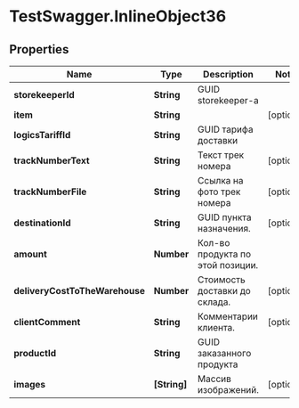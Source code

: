 # TestSwagger.InlineObject36

## Properties

Name | Type | Description | Notes
------------ | ------------- | ------------- | -------------
**storekeeperId** | **String** | GUID storekeeper-a | 
**item** | **String** |  | [optional] 
**logicsTariffId** | **String** | GUID тарифа доставки | 
**trackNumberText** | **String** | Текст трек номера | [optional] 
**trackNumberFile** | **String** | Ссылка на фото трек номера | [optional] 
**destinationId** | **String** | GUID пункта назначения. | [optional] 
**amount** | **Number** | Кол-во продукта по этой позиции. | 
**deliveryCostToTheWarehouse** | **Number** | Стоимость доставки до склада. | [optional] 
**clientComment** | **String** | Комментарии клиента. | [optional] 
**productId** | **String** | GUID заказанного продукта | 
**images** | **[String]** | Массив изображений. | [optional] 


